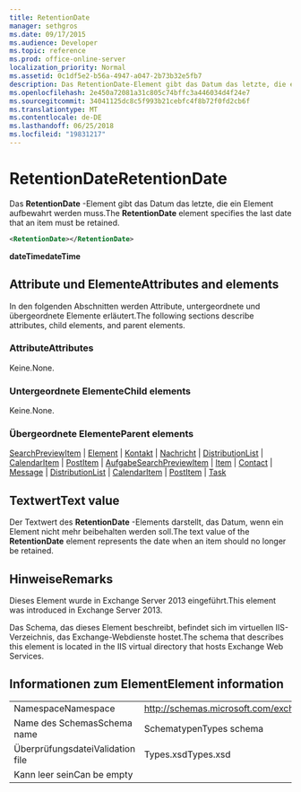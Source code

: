 ```yaml
---
title: RetentionDate
manager: sethgros
ms.date: 09/17/2015
ms.audience: Developer
ms.topic: reference
ms.prod: office-online-server
localization_priority: Normal
ms.assetid: 0c1df5e2-b56a-4947-a047-2b73b32e5fb7
description: Das RetentionDate-Element gibt das Datum das letzte, die ein Element aufbewahrt werden muss.
ms.openlocfilehash: 2e450a72081a31c805c74bffc3a446034d4f24e7
ms.sourcegitcommit: 34041125dc8c5f993b21cebfc4f8b72f0fd2cb6f
ms.translationtype: MT
ms.contentlocale: de-DE
ms.lasthandoff: 06/25/2018
ms.locfileid: "19831217"
---
```

# <a name="retentiondate"></a><span data-ttu-id="c2bff-103">RetentionDate</span><span class="sxs-lookup"><span data-stu-id="c2bff-103">RetentionDate</span></span>

<span data-ttu-id="c2bff-104">Das **RetentionDate** -Element gibt das Datum das letzte, die ein Element aufbewahrt werden muss.</span><span class="sxs-lookup"><span data-stu-id="c2bff-104">The **RetentionDate** element specifies the last date that an item must be retained.</span></span> 
  
```XML
<RetentionDate></RetentionDate>
```

 <span data-ttu-id="c2bff-105">**dateTime**</span><span class="sxs-lookup"><span data-stu-id="c2bff-105">**dateTime**</span></span>
## <a name="attributes-and-elements"></a><span data-ttu-id="c2bff-106">Attribute und Elemente</span><span class="sxs-lookup"><span data-stu-id="c2bff-106">Attributes and elements</span></span>

<span data-ttu-id="c2bff-107">In den folgenden Abschnitten werden Attribute, untergeordnete und übergeordnete Elemente erläutert.</span><span class="sxs-lookup"><span data-stu-id="c2bff-107">The following sections describe attributes, child elements, and parent elements.</span></span>
  
### <a name="attributes"></a><span data-ttu-id="c2bff-108">Attribute</span><span class="sxs-lookup"><span data-stu-id="c2bff-108">Attributes</span></span>

<span data-ttu-id="c2bff-109">Keine.</span><span class="sxs-lookup"><span data-stu-id="c2bff-109">None.</span></span>
  
### <a name="child-elements"></a><span data-ttu-id="c2bff-110">Untergeordnete Elemente</span><span class="sxs-lookup"><span data-stu-id="c2bff-110">Child elements</span></span>

<span data-ttu-id="c2bff-111">Keine.</span><span class="sxs-lookup"><span data-stu-id="c2bff-111">None.</span></span>
  
### <a name="parent-elements"></a><span data-ttu-id="c2bff-112">Übergeordnete Elemente</span><span class="sxs-lookup"><span data-stu-id="c2bff-112">Parent elements</span></span>

<span data-ttu-id="c2bff-113">[SearchPreviewItem](searchpreviewitem.md) | [Element](item.md) | [Kontakt](contact.md) | [Nachricht](message-ex15websvcsotherref.md) | [DistributionList](distributionlist.md) | [CalendarItem](calendaritem.md) | [PostItem](postitem.md) | [Aufgabe](task.md)</span><span class="sxs-lookup"><span data-stu-id="c2bff-113">[SearchPreviewItem](searchpreviewitem.md) | [Item](item.md) | [Contact](contact.md) | [Message](message-ex15websvcsotherref.md) | [DistributionList](distributionlist.md) | [CalendarItem](calendaritem.md) | [PostItem](postitem.md) | [Task](task.md)</span></span>
  
## <a name="text-value"></a><span data-ttu-id="c2bff-114">Textwert</span><span class="sxs-lookup"><span data-stu-id="c2bff-114">Text value</span></span>

<span data-ttu-id="c2bff-115">Der Textwert des **RetentionDate** -Elements darstellt, das Datum, wenn ein Element nicht mehr beibehalten werden soll.</span><span class="sxs-lookup"><span data-stu-id="c2bff-115">The text value of the **RetentionDate** element represents the date when an item should no longer be retained.</span></span> 
  
## <a name="remarks"></a><span data-ttu-id="c2bff-116">Hinweise</span><span class="sxs-lookup"><span data-stu-id="c2bff-116">Remarks</span></span>

<span data-ttu-id="c2bff-117">Dieses Element wurde in Exchange Server 2013 eingeführt.</span><span class="sxs-lookup"><span data-stu-id="c2bff-117">This element was introduced in Exchange Server 2013.</span></span>
  
<span data-ttu-id="c2bff-118">Das Schema, das dieses Element beschreibt, befindet sich im virtuellen IIS-Verzeichnis, das Exchange-Webdienste hostet.</span><span class="sxs-lookup"><span data-stu-id="c2bff-118">The schema that describes this element is located in the IIS virtual directory that hosts Exchange Web Services.</span></span>
  
## <a name="element-information"></a><span data-ttu-id="c2bff-119">Informationen zum Element</span><span class="sxs-lookup"><span data-stu-id="c2bff-119">Element information</span></span>

|||
|:-----|:-----|
|<span data-ttu-id="c2bff-120">Namespace</span><span class="sxs-lookup"><span data-stu-id="c2bff-120">Namespace</span></span>  <br/> |http://schemas.microsoft.com/exchange/services/2006/types  <br/> |
|<span data-ttu-id="c2bff-121">Name des Schemas</span><span class="sxs-lookup"><span data-stu-id="c2bff-121">Schema name</span></span>  <br/> |<span data-ttu-id="c2bff-122">Schematypen</span><span class="sxs-lookup"><span data-stu-id="c2bff-122">Types schema</span></span>  <br/> |
|<span data-ttu-id="c2bff-123">Überprüfungsdatei</span><span class="sxs-lookup"><span data-stu-id="c2bff-123">Validation file</span></span>  <br/> |<span data-ttu-id="c2bff-124">Types.xsd</span><span class="sxs-lookup"><span data-stu-id="c2bff-124">Types.xsd</span></span>  <br/> |
|<span data-ttu-id="c2bff-125">Kann leer sein</span><span class="sxs-lookup"><span data-stu-id="c2bff-125">Can be empty</span></span>  <br/> ||
   


